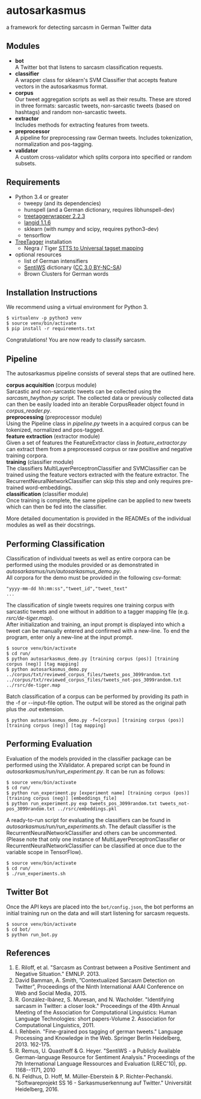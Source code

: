 autosarkasmus
=============
a framework for detecting sarcasm in German Twitter data

Modules
-------
* **bot**  
    A Twitter bot that listens to sarcasm classification requests.
* **classifier**  
    A wrapper class for sklearn's SVM Classifier that accepts feature vectors in the autosarkasmus format.
* **corpus**  
    Our tweet aggregation scripts as well as their results. These are stored in three formats: sarcastic tweets, non-sarcastic tweets (based on hashtags) and random non-sarcastic tweets.
* **extractor**  
    Includes methods for extracting features from tweets.
* **preprocessor**  
    A pipeline for preprocessing raw German tweets. Includes tokenization, normalization and pos-tagging.
* **validator**  
    A custom cross-validator which splits corpora into specified or random subsets.

Requirements
------------
* Python 3.4 or greater
    * tweepy (and its dependencies)
    * hunspell (and a German dictionary, requires libhunspell-dev)
    * [treetaggerwrapper 2.2.3](https://pypi.python.org/pypi/treetaggerwrapper/2.2.3)
    * [langid 1.1.6](https://pypi.python.org/pypi/langid)
    * sklearn (with numpy and scipy, requires python3-dev)
    * tensorflow
* [TreeTagger](http://www.cis.uni-muenchen.de/~schmid/tools/TreeTagger/) installation
    * Negra / Tiger [STTS to Universal tagset mapping](https://github.com/slavpetrov/universal-pos-tags)
* optional resources
    * list of German intensifiers
    * [SentiWS](http://asv.informatik.uni-leipzig.de/download/sentiws.html) dictionary ([CC 3.0 BY-NC-SA](http://creativecommons.org/licenses/by-nc-sa/3.0/))
    * Brown Clusters for German words

Installation Instructions
-------------------------
We recommend using a virtual environment for Python 3.

    $ virtualenv -p python3 venv
    $ source venv/bin/activate  
    $ pip install -r requirements.txt  

Congratulations! You are now ready to classify sarcasm.

Pipeline
--------
The autosarkasmus pipeline consists of several steps that are outlined here.  

**corpus acquisition** (corpus module)  
Sarcastic and non-sarcastic tweets can be collected using the *sarcasm_twython.py* script. The collected data or previously collected data can then be easily loaded into an iterable CorpusReader object found in *corpus_reader.py*.  
**preprocessing** (preprocessor module)  
Using the Pipeline class in *pipeline.py* tweets in a acquired corpus can be tokenized, normalized and pos-tagged.  
**feature extraction** (extractor module)  
Given a set of features the FeatureExtractor class in *feature_extractor.py* can extract them from a preprocessed corpus or raw positive and negative training corpora.  
**training** (classifier module)  
The classifiers MultiLayerPerceptronClassifier and SVMClassifier can be trained using the feature vectors extracted with the feature extractor. The RecurrentNeuralNetworkClassifier can skip this step and only requires pre-trained word-embeddings.  
**classification** (classifier module)  
Once training is complete, the same pipeline can be applied to new tweets which can then be fed into the classifier.  

More detailed documentation is provided in the READMEs of the individual modules as well as their docstrings.

Performing Classification
-------------------------
Classification of individual tweets as well as entire corpora can be performed using the modules provided or as demonstrated in *autosarkasmus/run/autosarkasmus_demo.py*.  
All corpora for the demo must be provided in the following csv-format:

    "yyyy-mm-dd hh:mm:ss","tweet_id","tweet_text"
    ...

The classification of single tweets requires one training corpus with sarcastic tweets and one without in addition to a tagger mapping file (e.g. *rsrc/de-tiger.map*).  
After initialization and training, an input prompt is displayed into which a tweet can be manually entered and confirmed with a new-line. To end the program, enter only a new-line at the input prompt.

    $ source venv/bin/activate
    $ cd run/
    $ python autosarkasmus_demo.py [training corpus (pos)] [training corpus (neg)] [tag mapping]
    $ python autosarkasmus_demo.py ../corpus/txt/reviewed_corpus_files/tweets_pos_3099random.txt ../corpus/txt/reviewed_corpus_files/tweets_not-pos_3099random.txt ../rsrc/de-tiger.map

Batch classification of a corpus can be performed by providing its path in the -f or --input-file option. The output will be stored as the original path plus the *.out* extension.

    $ python autosarkasmus_demo.py -f=[corpus] [training corpus (pos)] [training corpus (neg)] [tag mapping]

Performing Evaluation
---------------------
Evaluation of the models provided in the classifier package can be performed using the XValidator. A prepared script can be found in *autosarkasmus/run/run_experiment.py*. It can be run as follows:

    $ source venv/bin/activate
    $ cd run/
    $ python run_experiment.py [experiment name] [training corpus (pos)] [training corpus (neg)] [embeddings_file]
    $ python run_experiment.py exp tweets_pos_3099random.txt tweets_not-pos_3099random.txt ../rsrc/embeddings.pkl

A ready-to-run script for evaluating the classifiers can be found in *autosarkasmus/run/run_experiments.sh*.  The default classifier is the RecurrentNeuralNetworkClassifier and others can be uncommented. (Please note that only one instance of MultiLayerPerceptronClassifier or RecurrentNeuralNetworkClassifier can be classified at once due to the variable scope in TensorFlow).

    $ source venv/bin/activate
    $ cd run/
    $ ./run_experiments.sh

Twitter Bot
-----------
Once the API keys are placed into the `bot/config.json`, the bot performs an initial training run on the data and will start listening for sarcasm requests.

    $ source venv/bin/activate
    $ cd bot/
    $ python run_bot.py

References
----------
1. E. Riloff, et al. "Sarcasm as Contrast between a Positive Sentiment and Negative Situation." EMNLP. 2013.
2. David Bamman, A. Smith, ”Contextualized Sarcasm Detection on Twitter”, Proceedings of the Ninth International AAAI Conference on Web and Social Media, 2015.
3. R. González-Ibánez, S. Muresan, and N. Wacholder. "Identifying sarcasm in Twitter: a closer look." Proceedings of the 49th Annual Meeting of the Association for Computational Linguistics: Human Language Technologies: short papers-Volume 2. Association for Computational Linguistics, 2011.
4. I. Rehbein. "Fine-grained pos tagging of german tweets." Language Processing and Knowledge in the Web. Springer Berlin Heidelberg, 2013. 162-175.
5. R. Remus, U. Quasthoff & G. Heyer. "SentiWS - a Publicly Available German-language Resource for Sentiment Analysis." Proceedings of the 7th International Language Ressources and Evaluation (LREC'10), pp. 1168--1171, 2010
6. N. Feldhus, D. Hoff, M. Müller-Eberstein & P. Richter-Pechanski. "Softwareprojekt SS 16 - Sarkasmuserkennung auf Twitter." Universität Heidelberg, 2016.
